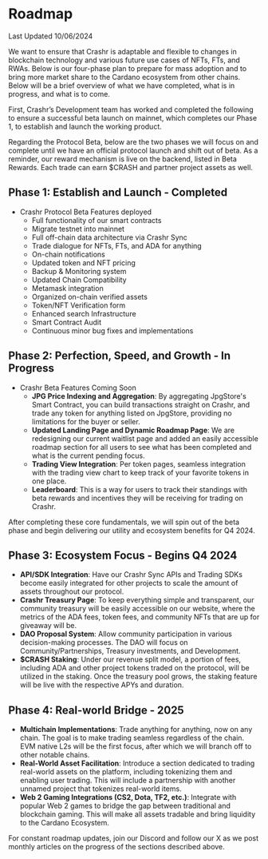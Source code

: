 # Roadmap

Last Updated 10/06/2024

We want to ensure that Crashr is adaptable and flexible to changes in blockchain technology and various future use cases of NFTs, FTs, and RWAs. Below is our four-phase plan to prepare for mass adoption and to bring more market share to the Cardano ecosystem from other chains. Below will be a brief overview of what we have completed, what is in progress, and what is to come.

First, Crashr’s Development team has worked and completed the following to ensure a successful beta launch on mainnet, which completes our Phase 1, to establish and launch the working product.

Regarding the Protocol Beta, below are the two phases we will focus on and complete until we have an official protocol launch and shift out of beta. As a reminder, our reward mechanism is live on the backend, listed in Beta Rewards. Each trade can earn $CRASH and partner project assets as well.

## Phase 1: Establish and Launch - Completed

- Crashr Protocol Beta Features deployed
  - Full functionality of our smart contracts
  - Migrate testnet into mainnet
  - Full off-chain data architecture via Crashr Sync
  - Trade dialogue for NFTs, FTs, and ADA for anything
  - On-chain notifications
  - Updated token and NFT pricing
  - Backup & Monitoring system
  - Updated Chain Compatibility
  - Metamask integration
  - Organized on-chain verified assets
  - Token/NFT Verification form
  - Enhanced search Infrastructure
  - Smart Contract Audit
  - Continuous minor bug fixes and implementations

## Phase 2: Perfection, Speed, and Growth - In Progress

- Crashr Beta Features Coming Soon
  - **JPG Price Indexing and Aggregation**: By aggregating JpgStore's Smart Contract, you can build transactions straight on Crashr, and trade any token for anything listed on JpgStore, providing no limitations for the buyer or seller.
  - **Updated Landing Page and Dynamic Roadmap Page**: We are redesigning our current waitlist page and added an easily accessible roadmap section for all users to see what has been completed and what is the current pending focus.
  - **Trading View Integration**: Per token pages, seamless integration with the trading view chart to keep track of your favorite tokens in one place.
  - **Leaderboard**: This is a way for users to track their standings with beta rewards and incentives they will be receiving for trading on Crashr.

After completing these core fundamentals, we will spin out of the beta phase and begin delivering our utility and ecosystem benefits for Q4 2024.

## Phase 3: Ecosystem Focus - Begins Q4 2024

- **API/SDK Integration**: Have our Crashr Sync APIs and Trading SDKs become easily integrated for other projects to scale the amount of assets throughout our protocol.
- **Crashr Treasury Page**: To keep everything simple and transparent, our community treasury will be easily accessible on our website, where the metrics of the ADA fees, token fees, and community NFTs that are up for giveaway will be.
- **DAO Proposal System**: Allow community participation in various decision-making processes. The DAO will focus on Community/Partnerships, Treasury investments, and Development.
- **$CRASH Staking**: Under our revenue split model, a portion of fees, including ADA and other project tokens traded on the protocol, will be utilized in the staking. Once the treasury pool grows, the staking feature will be live with the respective APYs and duration.

## Phase 4: Real-world Bridge - 2025

- **Multichain Implementations**: Trade anything for anything, now on any chain. The goal is to make trading seamless regardless of the chain. EVM native L2s will be the first focus, after which we will branch off to other notable chains.
- **Real-World Asset Facilitation**: Introduce a section dedicated to trading real-world assets on the platform, including tokenizing them and enabling user trading. This will include a partnership with another unnamed project that tokenizes real-world items.
- **Web 2 Gaming Integrations (CS2, Dota, TF2, etc.)**: Integrate with popular Web 2 games to bridge the gap between traditional and blockchain gaming. This will make all assets tradable and bring liquidity to the Cardano Ecosystem.

For constant roadmap updates, join our Discord and follow our X as we post monthly articles on the progress of the sections described above.
